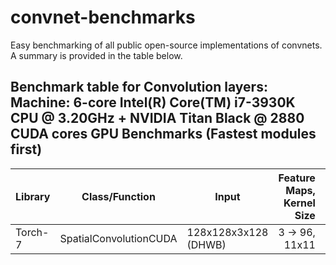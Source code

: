 convnet-benchmarks
==================

Easy benchmarking of all public open-source implementations of convnets.
A summary is provided in the table below.

Benchmark table for Convolution layers:
Machine: 6-core Intel(R) Core(TM) i7-3930K CPU @ 3.20GHz + NVIDIA Titan Black @ 2880 CUDA cores
GPU Benchmarks (Fastest modules first)
----------------------------------------------------------------------------------------------------------------------
| Library       | Class/Function         | Input               | Feature Maps, Kernel Size | GFlop/s | Code URL       |
| ------------- |:----------------------:|---------------------| -------------------------:|---------|----------------|
| Torch-7       | SpatialConvolutionCUDA | 128x128x3x128 (DHWB)| 3 -> 96, 11x11      | 844.72  | [Link](https://github.com/torch/cunn/blob/master/SpatialConvolutionCUDA/updateOutput.cu) |


